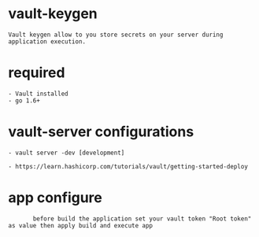 # vault-keygen

    Vault keygen allow to you store secrets on your server during application execution. 

# required

    - Vault installed 
    - go 1.6+


# vault-server configurations
    
    - vault server -dev [development]
    
    - https://learn.hashicorp.com/tutorials/vault/getting-started-deploy

# app configure
           
           before build the application set your vault token "Root token" as value then apply build and execute app
